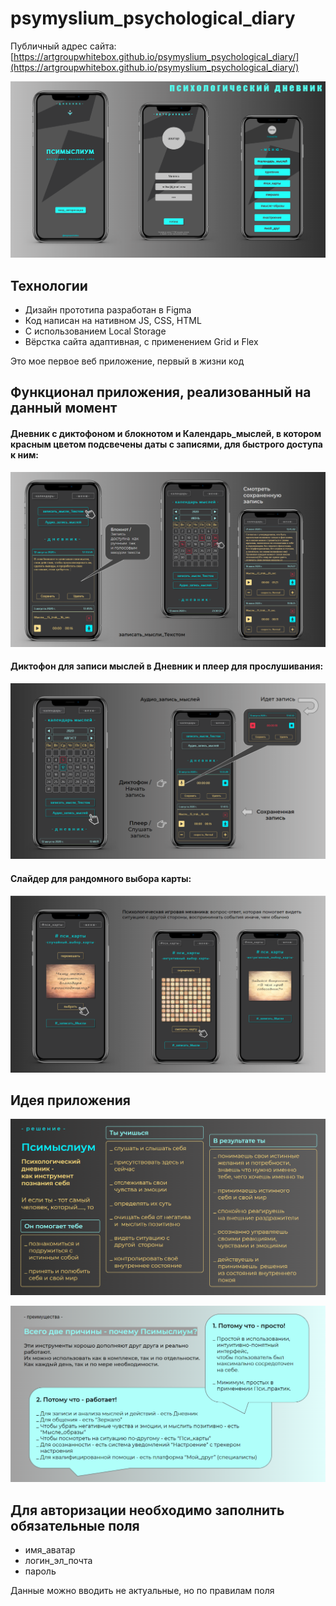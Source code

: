 # psymyslium_psychological_diary

Публичный адрес сайта: [https://artgroupwhitebox.github.io/psymyslium_psychological_diary/](https://artgroupwhitebox.github.io/psymyslium_psychological_diary/)

![title](screenshots/title.png)

## Технологии

- Дизайн прототипа разработан в Figma 
- Код написан на нативном JS, CSS, HTML
- С использованием Local Storage 
- Вёрстка сайта адаптивная, с применением Grid и Flex

Это мое первое веб приложение, первый в жизни код

## Функционал приложения, реализованный на данный момент

#### Дневник с диктофоном и блокнотом и Календарь_мыслей, в котором красным цветом подсвечены даты с записями, для быстрого доступа к ним:
![diary_and_calendar](screenshots/diary_and_calendar.png)

#### Диктофон для записи мыслей в Дневник и плеер для прослушивания:
![voice_recorder_player](screenshots/voice_recorder_player.png)

#### Слайдер для рандомного выбора карты:
![random_or_intuitive_choice](screenshots/random_or_intuitive_choice.png)

## Идея приложения

![solution](screenshots/solution.png)

![advantages](screenshots/advantages.png)

## Для авторизации необходимо заполнить обязательные поля

- имя_аватар
- логин_эл_почта
- пароль

Данные можно вводить не актуальные, но по правилам поля
